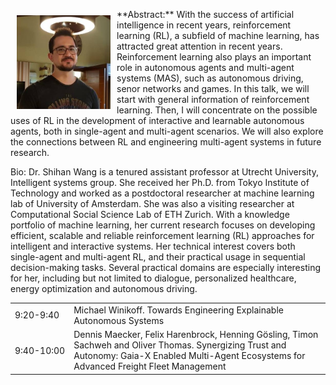 <img src="assets/images/me.jpg" alt="Stephen Cranefield" style="max-width: 150px; float: left; margin-left: 10px; margin-right: 10px;">

<p style="margin-top: -10px;"> **Abstract:** With the success of artificial intelligence in recent years, reinforcement learning (RL), a subfield of machine learning, has attracted great attention in recent years. Reinforcement learning also plays an important role in autonomous agents and multi-agent systems (MAS), such as autonomous driving, senor networks and games. In this talk, we will start with general information of reinforcement learning. Then, I will concentrate on the possible uses of RL in the development of interactive and learnable autonomous agents, both in single-agent and multi-agent scenarios. We will also explore the connections between RL and engineering multi-agent systems in future research.

Bio: Dr. Shihan Wang is a tenured assistant professor at Utrecht University, Intelligent systems group. She received her Ph.D. from Tokyo Institute of Technology and worked as a postdoctoral researcher at machine learning lab of University of Amsterdam. She was also a visiting researcher at Computational Social Science Lab of ETH Zurich. With a knowledge portfolio of machine learning, her current research focuses on developing efficient, scalable and reliable reinforcement learning (RL) approaches for intelligent and interactive systems. Her technical interest covers both single-agent and multi-agent RL, and their practical usage in sequential decision-making tasks. Several practical domains are especially interesting for her, including but not limited to dialogue, personalized healthcare, energy optimization and autonomous driving.


<table>
  <tr>
    <td NOWRAP>9:20-9:40</td>
    <td>Michael Winikoff. Towards Engineering Explainable Autonomous Systems</td>
  </tr>
  <tr>
    <td NOWRAP>9:40-10:00</td>
    <td>Dennis Maecker, Felix Harenbrock, Henning Gösling, Timon Sachweh and Oliver Thomas. Synergizing Trust and Autonomy: Gaia-X Enabled Multi-Agent Ecosystems for Advanced Freight Fleet Management</td>
  </tr>
</table>
